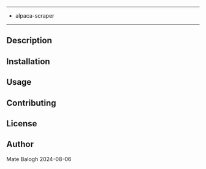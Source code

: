 **********************************************
* alpaca-scraper
**********************************************

## Description

## Installation

## Usage

## Contributing

## License

## Author
Mate Balogh
2024-08-06
